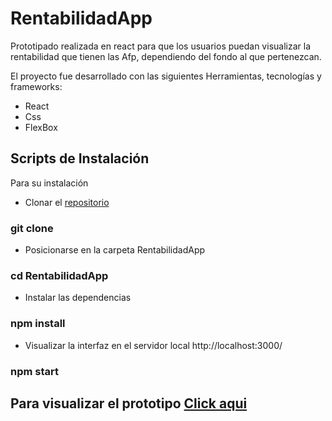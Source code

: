 # RentabilidadApp

Prototipado realizada en react para que los usuarios puedan visualizar la rentabilidad que tienen las Afp, dependiendo del fondo al que pertenezcan.

El proyecto fue desarrollado con las siguientes Herramientas, tecnologías y frameworks:

- React
- Css
- FlexBox

## Scripts de Instalación

Para su instalación

- Clonar el [repositorio](https://github.com/irenemonzon/RentabilidadApp)

### git clone

- Posicionarse en la carpeta RentabilidadApp

### cd RentabilidadApp

- Instalar las dependencias

### npm install

- Visualizar la interfaz en el servidor local http://localhost:3000/

### npm start

## Para visualizar el prototipo [Click aqui](https://rentabilidadapp.netlify.app/)
